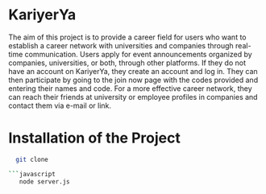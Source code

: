 # KariyerYa

The aim of this project is to provide a career field for users who want to establish a career network with universities and companies through real-time communication. Users apply for event announcements organized by companies, universities, or both, through other platforms. If they do not have an account on KariyerYa, they create an account and log in. They can then participate by going to the join now page with the codes provided and entering their names and code. For a more effective career network, they can reach their friends at university or employee profiles in companies and contact them via e-mail or link.

# Installation of the Project

```bash
  git clone

```javascript
   node server.js
